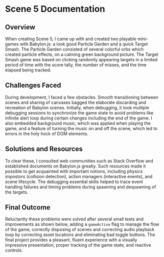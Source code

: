 # Scene 5 Documentation

## Overview

When creating Scene 5, I came up with and created two playable mini-games with Babylon.js: a look good Particle Garden and a quick Target Smash. The Particle Garden consisted of several colorful orbs which created particle effects, on a calming green background picture. The Target Smash game was based on clicking randomly appearing targets in a limited period of time with the score tally, the number of misses, and the time elapsed being tracked.

## Challenges Faced

During development, I faced a few obstacles. Smooth transitioning between scenes and sharing of canvases bagged the elaborate discarding and recreation of Babylon scenes. Initially, when debugging, it took multiple debugging sessions to synchronize the game state to avoid problems like infinite alert loop during certain changes including the end of the game. I also embedded background music, which was applied when playing the game, and a feature of turning the music on and off the scene, which led to errors in the holy hock of DOM elements.

## Solutions and Resources

To clear these, I consulted web communities such as Stack Overflow and established documents on Babylon.js greatly. Such resources made it possible to get acquainted with important notions, including physics impostors (collision detection), action managers (interactive events), and scene lifecycle. The debugging essential skills helped to trace event handling failures and timing problems during spawning and despawning of the targets.

## Final Outcome

Reluctantly these problems were solved after several small tests and improvements as shown below, adding a `gameActive` flag to manage the flow of the game, correctly disposing of scenes and correcting audio playback loop by correcting asset locations and eliminating bad toggle buttons. The final project provides a pleasant, fluent experience with a visually impressive presentation, proper tracking of the game state, and reactive controls.
